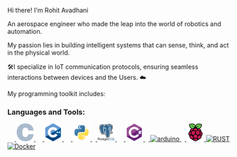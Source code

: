 Hi there! I'm Rohit Avadhani

An aerospace engineer who made the leap into the world of robotics and automation.

My passion lies in building intelligent systems that can sense, think, and act in the physical world. 

🛠I specialize in IoT communication protocols, ensuring seamless interactions between devices and the Users. ☁

My programming toolkit includes:

<h3 align="left">Languages and Tools:</h3>
<p align="left"> 
  <a href="https://www.cprogramming.com/" target="blank"> <img src="https://raw.githubusercontent.com/devicons/devicon/master/icons/c/c-original.svg" alt="c" width="40" height="40"/> </a> 
  <a href="https://www.w3schools.com/cpp/" target="blank"> <img src="https://raw.githubusercontent.com/devicons/devicon/master/icons/cplusplus/cplusplus-original.svg" alt="cplusplus" width="40" height="40"/> </a> 
  <a href="https://www.python.org" target="blank"> <img src="https://raw.githubusercontent.com/devicons/devicon/master/icons/python/python-original.svg" alt="python" width="40" height="40"/> </a>
  <a href="https://www.postgresql.org" target="blank"> <img src="https://raw.githubusercontent.com/devicons/devicon/master/icons/postgresql/postgresql-original-wordmark.svg" alt="postgresql" width="40" height="40"/> </a> 
  <a href="https://docs.microsoft.com/en-us/dotnet/csharp/" target="blank"> <img src="https://raw.githubusercontent.com/devicons/devicon/master/icons/csharp/csharp-original.svg" alt="csharp" width="40" height="40"/> </a>
  <a href="https://www.arduino.cc/" target="blank"> <img src="https://cdn.worldvectorlogo.com/logos/arduino.svg" alt="arduino" width="40" height="40"/> </a>
  <a href="https://www.raspberrypi.org/" target="blank"> <img src="https://raw.githubusercontent.com/devicons/devicon/master/icons/raspberrypi/raspberrypi-original.svg" alt="raspberrypi" width="40" height="40"/> </a>
  <a href="https://www.rust-lang.org/" target="blank"> <img src="https://cdn.jsdelivr.net/gh/devicons/devicon@latest/icons/rust/rust-original.svg" alt="RUST" width="40" height="40"/> </a>
  <a href="https://www.docker.com/" target="blank"> <img src="https://cdn.jsdelivr.net/gh/devicons/devicon@latest/icons/docker/docker-original.svg" " alt="Docker" width="40" height="40"/> </a>


  
    
</p>



